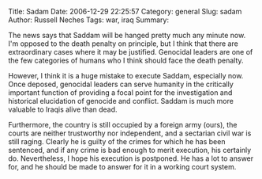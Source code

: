 Title: Sadam
Date: 2006-12-29 22:25:57
Category: general
Slug: sadam
Author: Russell Neches
Tags: war, iraq
Summary: 


The news says that Saddam will be hanged pretty much any minute now. I'm
opposed to the death penalty on principle, but I think that there are
extraordinary cases where it may be justified. Genocidal leaders are one
of the few categories of humans who I think should face the death
penalty.

However, I think it is a huge mistake to execute Saddam, especially now.
Once deposed, genocidal leaders can serve humanity in the critically
important function of providing a focal point for the investigation and
historical elucidation of genocide and conflict. Saddam is much more
valuable to Iraqis alive than dead.

Furthermore, the country is still occupied by a foreign army (ours), the
courts are neither trustworthy nor independent, and a sectarian civil
war is still raging. Clearly he is guilty of the crimes for which he has
been sentenced, and if any crime is bad enough to merit execution, his
certainly do. Nevertheless, I hope his execution is postponed. He has a
lot to answer for, and he should be made to answer for it in a working
court system.
